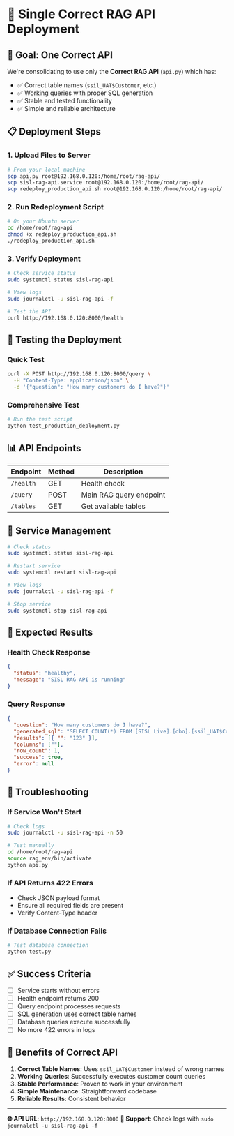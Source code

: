 # 🚀 Single Correct RAG API Deployment

## 🎯 **Goal: One Correct API**

We're consolidating to use only the **Correct RAG API** (`api.py`) which has:

- ✅ Correct table names (`ssil_UAT$Customer`, etc.)
- ✅ Working queries with proper SQL generation
- ✅ Stable and tested functionality
- ✅ Simple and reliable architecture

## 📋 **Deployment Steps**

### **1. Upload Files to Server**

```bash
# From your local machine
scp api.py root@192.168.0.120:/home/root/rag-api/
scp sisl-rag-api.service root@192.168.0.120:/home/root/rag-api/
scp redeploy_production_api.sh root@192.168.0.120:/home/root/rag-api/
```

### **2. Run Redeployment Script**

```bash
# On your Ubuntu server
cd /home/root/rag-api
chmod +x redeploy_production_api.sh
./redeploy_production_api.sh
```

### **3. Verify Deployment**

```bash
# Check service status
sudo systemctl status sisl-rag-api

# View logs
sudo journalctl -u sisl-rag-api -f

# Test the API
curl http://192.168.0.120:8000/health
```

## 🧪 **Testing the Deployment**

### **Quick Test**

```bash
curl -X POST http://192.168.0.120:8000/query \
  -H "Content-Type: application/json" \
  -d '{"question": "How many customers do I have?"}'
```

### **Comprehensive Test**

```bash
# Run the test script
python test_production_deployment.py
```

## 📊 **API Endpoints**

| Endpoint  | Method | Description             |
| --------- | ------ | ----------------------- |
| `/health` | GET    | Health check            |
| `/query`  | POST   | Main RAG query endpoint |
| `/tables` | GET    | Get available tables    |

## 🔧 **Service Management**

```bash
# Check status
sudo systemctl status sisl-rag-api

# Restart service
sudo systemctl restart sisl-rag-api

# View logs
sudo journalctl -u sisl-rag-api -f

# Stop service
sudo systemctl stop sisl-rag-api
```

## 🎯 **Expected Results**

### **Health Check Response**

```json
{
  "status": "healthy",
  "message": "SISL RAG API is running"
}
```

### **Query Response**

```json
{
  "question": "How many customers do I have?",
  "generated_sql": "SELECT COUNT(*) FROM [SISL Live].[dbo].[ssil_UAT$Customer]",
  "results": [{ "": "123" }],
  "columns": [""],
  "row_count": 1,
  "success": true,
  "error": null
}
```

## 🚨 **Troubleshooting**

### **If Service Won't Start**

```bash
# Check logs
sudo journalctl -u sisl-rag-api -n 50

# Test manually
cd /home/root/rag-api
source rag_env/bin/activate
python api.py
```

### **If API Returns 422 Errors**

- Check JSON payload format
- Ensure all required fields are present
- Verify Content-Type header

### **If Database Connection Fails**

```bash
# Test database connection
python test.py
```

## ✅ **Success Criteria**

- [ ] Service starts without errors
- [ ] Health endpoint returns 200
- [ ] Query endpoint processes requests
- [ ] SQL generation uses correct table names
- [ ] Database queries execute successfully
- [ ] No more 422 errors in logs

## 🎉 **Benefits of Correct API**

1. **Correct Table Names**: Uses `ssil_UAT$Customer` instead of wrong names
2. **Working Queries**: Successfully executes customer count queries
3. **Stable Performance**: Proven to work in your environment
4. **Simple Maintenance**: Straightforward codebase
5. **Reliable Results**: Consistent behavior

---

**🌐 API URL**: `http://192.168.0.120:8000`
**📧 Support**: Check logs with `sudo journalctl -u sisl-rag-api -f`
